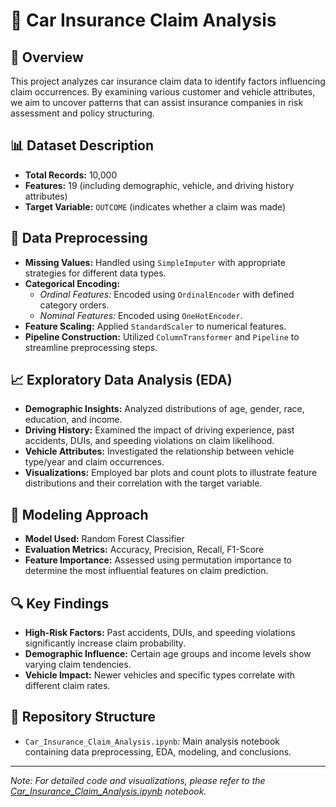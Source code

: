 # 🚗 Car Insurance Claim Analysis

## 📌 Overview

This project analyzes car insurance claim data to identify factors influencing claim occurrences. By examining various customer and vehicle attributes, we aim to uncover patterns that can assist insurance companies in risk assessment and policy structuring.

## 📊 Dataset Description

- **Total Records:** 10,000
- **Features:** 19 (including demographic, vehicle, and driving history attributes)
- **Target Variable:** `OUTCOME` (indicates whether a claim was made)

## 🧹 Data Preprocessing

- **Missing Values:** Handled using `SimpleImputer` with appropriate strategies for different data types.
- **Categorical Encoding:**
  - *Ordinal Features:* Encoded using `OrdinalEncoder` with defined category orders.
  - *Nominal Features:* Encoded using `OneHotEncoder`.
- **Feature Scaling:** Applied `StandardScaler` to numerical features.
- **Pipeline Construction:** Utilized `ColumnTransformer` and `Pipeline` to streamline preprocessing steps.

## 📈 Exploratory Data Analysis (EDA)

- **Demographic Insights:** Analyzed distributions of age, gender, race, education, and income.
- **Driving History:** Examined the impact of driving experience, past accidents, DUIs, and speeding violations on claim likelihood.
- **Vehicle Attributes:** Investigated the relationship between vehicle type/year and claim occurrences.
- **Visualizations:** Employed bar plots and count plots to illustrate feature distributions and their correlation with the target variable.

## 🤖 Modeling Approach

- **Model Used:** Random Forest Classifier
- **Evaluation Metrics:** Accuracy, Precision, Recall, F1-Score
- **Feature Importance:** Assessed using permutation importance to determine the most influential features on claim prediction.

## 🔍 Key Findings

- **High-Risk Factors:** Past accidents, DUIs, and speeding violations significantly increase claim probability.
- **Demographic Influence:** Certain age groups and income levels show varying claim tendencies.
- **Vehicle Impact:** Newer vehicles and specific types correlate with different claim rates.

## 📂 Repository Structure

- `Car_Insurance_Claim_Analysis.ipynb`: Main analysis notebook containing data preprocessing, EDA, modeling, and conclusions.

---

*Note: For detailed code and visualizations, please refer to the [Car_Insurance_Claim_Analysis.ipynb](https://github.com/baraa-hakawati/Car-Insurance-Claim-Analysis/blob/main/Car_Insurance_Claim_Analysis.ipynb) notebook.*
